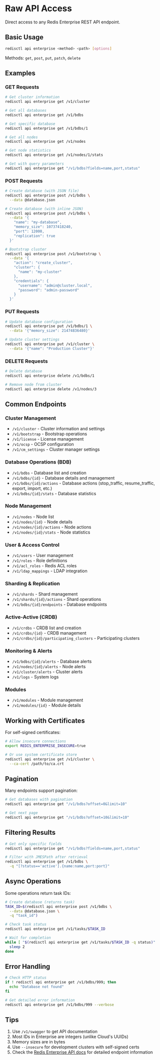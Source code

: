 # Raw API Access

Direct access to any Redis Enterprise REST API endpoint.

## Basic Usage

```bash
redisctl api enterprise <method> <path> [options]
```

Methods: `get`, `post`, `put`, `patch`, `delete`

## Examples

### GET Requests

```bash
# Get cluster information
redisctl api enterprise get /v1/cluster

# Get all databases
redisctl api enterprise get /v1/bdbs

# Get specific database
redisctl api enterprise get /v1/bdbs/1

# Get all nodes
redisctl api enterprise get /v1/nodes

# Get node statistics
redisctl api enterprise get /v1/nodes/1/stats

# Get with query parameters
redisctl api enterprise get "/v1/bdbs?fields=name,port,status"
```

### POST Requests

```bash
# Create database (with JSON file)
redisctl api enterprise post /v1/bdbs \
  --data @database.json

# Create database (with inline JSON)
redisctl api enterprise post /v1/bdbs \
  --data '{
    "name": "my-database",
    "memory_size": 10737418240,
    "port": 12000,
    "replication": true
  }'

# Bootstrap cluster
redisctl api enterprise post /v1/bootstrap \
  --data '{
    "action": "create_cluster",
    "cluster": {
      "name": "my-cluster"
    },
    "credentials": {
      "username": "admin@cluster.local",
      "password": "admin-password"
    }
  }'
```

### PUT Requests

```bash
# Update database configuration
redisctl api enterprise put /v1/bdbs/1 \
  --data '{"memory_size": 21474836480}'

# Update cluster settings
redisctl api enterprise put /v1/cluster \
  --data '{"name": "Production Cluster"}'
```

### DELETE Requests

```bash
# Delete database
redisctl api enterprise delete /v1/bdbs/1

# Remove node from cluster
redisctl api enterprise delete /v1/nodes/3
```

## Common Endpoints

### Cluster Management
- `/v1/cluster` - Cluster information and settings
- `/v1/bootstrap` - Bootstrap operations
- `/v1/license` - License management
- `/v1/ocsp` - OCSP configuration
- `/v1/cm_settings` - Cluster manager settings

### Database Operations (BDB)
- `/v1/bdbs` - Database list and creation
- `/v1/bdbs/{id}` - Database details and management
- `/v1/bdbs/{id}/actions` - Database actions (stop_traffic, resume_traffic, export, import, etc.)
- `/v1/bdbs/{id}/stats` - Database statistics

### Node Management
- `/v1/nodes` - Node list
- `/v1/nodes/{id}` - Node details
- `/v1/nodes/{id}/actions` - Node actions
- `/v1/nodes/{id}/stats` - Node statistics

### User & Access Control
- `/v1/users` - User management
- `/v1/roles` - Role definitions
- `/v1/acl_roles` - Redis ACL roles
- `/v1/ldap_mappings` - LDAP integration

### Sharding & Replication
- `/v1/shards` - Shard management
- `/v1/shards/{id}/actions` - Shard operations
- `/v1/bdbs/{id}/endpoints` - Database endpoints

### Active-Active (CRDB)
- `/v1/crdbs` - CRDB list and creation
- `/v1/crdbs/{id}` - CRDB management
- `/v1/crdbs/{id}/participating_clusters` - Participating clusters

### Monitoring & Alerts
- `/v1/bdbs/{id}/alerts` - Database alerts
- `/v1/nodes/{id}/alerts` - Node alerts
- `/v1/cluster/alerts` - Cluster alerts
- `/v1/logs` - System logs

### Modules
- `/v1/modules` - Module management
- `/v1/modules/{id}` - Module details

## Working with Certificates

For self-signed certificates:

```bash
# Allow insecure connections
export REDIS_ENTERPRISE_INSECURE=true

# Or use system certificate store
redisctl api enterprise get /v1/cluster \
  --ca-cert /path/to/ca.crt
```

## Pagination

Many endpoints support pagination:

```bash
# Get databases with pagination
redisctl api enterprise get "/v1/bdbs?offset=0&limit=10"

# Get next page
redisctl api enterprise get "/v1/bdbs?offset=10&limit=10"
```

## Filtering Results

```bash
# Get only specific fields
redisctl api enterprise get "/v1/bdbs?fields=name,port,status"

# Filter with JMESPath after retrieval
redisctl api enterprise get /v1/bdbs \
  -q "[?status=='active'].{name:name,port:port}"
```

## Async Operations

Some operations return task IDs:

```bash
# Create database (returns task)
TASK_ID=$(redisctl api enterprise post /v1/bdbs \
  --data @database.json \
  -q "task_id")

# Check task status
redisctl api enterprise get /v1/tasks/$TASK_ID

# Wait for completion
while [ "$(redisctl api enterprise get /v1/tasks/$TASK_ID -q status)" != "completed" ]; do
  sleep 2
done
```

## Error Handling

```bash
# Check HTTP status
if ! redisctl api enterprise get /v1/bdbs/999; then
  echo "Database not found"
fi

# Get detailed error information
redisctl api enterprise get /v1/bdbs/999 --verbose
```

## Tips

1. Use `/v1/swagger` to get API documentation
2. Most IDs in Enterprise are integers (unlike Cloud's UUIDs)
3. Memory sizes are in bytes
4. Use `--insecure` for development clusters with self-signed certs
5. Check the [Redis Enterprise API docs](https://docs.redis.com/latest/rs/references/rest-api/) for detailed endpoint information